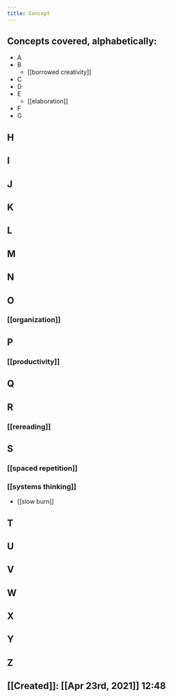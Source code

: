```yaml
---
title: Concept
---
```


## Concepts covered, alphabetically:
- A
- B
	- [[borrowed creativity]]
- C
- D
- E
	- [[elaboration]]
- F
- G
## H
## I
## J
## K
## L
## M
## N
## O
### [[organization]]
## P
### [[productivity]]
## Q
## R
### [[rereading]]
## S
### [[spaced repetition]]
### [[systems thinking]]
- [[slow burn]]
## T
## U
## V
## W
## X
## Y
## Z
##
## [[Created]]: [[Apr 23rd, 2021]] 12:48
##
